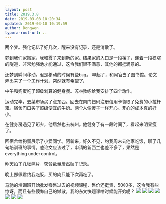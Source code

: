 ```yaml
---
layout: post
title: 2019.3.8
date: 2019-03-08 18:20:34
updated: 2019-03-10 10:19:59
author: Dongwen
typora-root-url: ..
---
```




两个梦。强化记忆了好几次，醒来没有记录，还是消散了。

梦到我们家搬家，我和霞子来到新的家。结果家的入口是一段梯子，连着一段狭窄的隧道，非常勉强地才能通过，这令我们很不满意，其他的都挺满意的。

还梦到瞬间移动。但是移动的时候有些bug。
早起了，和阿官去了图书馆。论文弄出来了一个工作计划。突然就有希望了。

中午和狗蛋吃了超级划算的健身餐。苏林教练给我安排了四个动作。

运动完毕，去菜市场买了点东西。回去在南门扫码注册信用卡领取了免费的小拉杆箱。宿舍门口买了超级便宜的牛奶。两个人像傻子一样开心。开心的成本真的好小。

在健身房遇见了珩少，他居然也去杭州。他健身了有一段时间了，看起来明显瘦了。

回宿舍给狗蛋展示了小爱同学。阿新来，好久不见，约我周末去他家吃饭，聊了几句培训班的事情。他论文应该过了，申请的新西兰也差不多了，果然是everything under control。

昨天拍了几张照片，获赞数量居然破了记录。

晚上郜佩君约我吃饭，买的肉只能下次再吃了。

马驰的培训班开始批发零售过去的视频课程，售价还挺贵，5000多，这令我有些惊讶，而且有些懊悔自己的懒散，我的东文快题课啥时候能开始呢？       ![](/img/in-post/p58713673.jpg)
![](/img/in-post/p58713665.jpg)
![](/img/in-post/p58713672.jpg)
![](/img/in-post/p58713667.jpg)
![](/img/in-post/p58713670.jpg)
![](/img/in-post/p58713674.jpg)
![](/img/in-post/p58729530.jpg)
